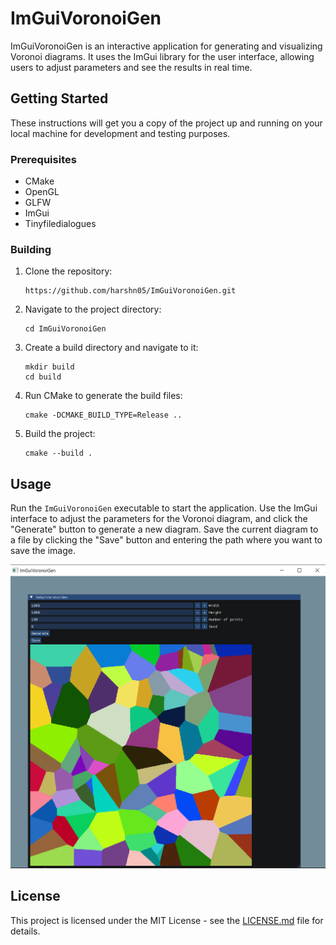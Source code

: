 # ImGuiVoronoiGen

ImGuiVoronoiGen is an interactive application for generating and visualizing Voronoi diagrams. It uses the ImGui library for the user interface, allowing users to adjust parameters and see the results in real time.

## Getting Started

These instructions will get you a copy of the project up and running on your local machine for development and testing purposes.

### Prerequisites

- CMake
- OpenGL
- GLFW 
- ImGui
- Tinyfiledialogues

### Building

1. Clone the repository:
   ```
   https://github.com/harshn05/ImGuiVoronoiGen.git
   ```
2. Navigate to the project directory:
   ```
   cd ImGuiVoronoiGen
   ```
3. Create a build directory and navigate to it:
   ```
   mkdir build 
   cd build
   ```
4. Run CMake to generate the build files:
   ```
   cmake -DCMAKE_BUILD_TYPE=Release ..
   ```
5. Build the project:
   ```
   cmake --build .
   ```


## Usage

Run the `ImGuiVoronoiGen` executable to start the application. Use the ImGui interface to adjust the parameters for the Voronoi diagram, and click the "Generate" button to generate a new diagram. Save the current diagram to a file by clicking the "Save" button and entering the path where you want to save the image.

![screenshot](screenshot.PNG)




## License

This project is licensed under the MIT License - see the [LICENSE.md](LICENSE.md) file for details.